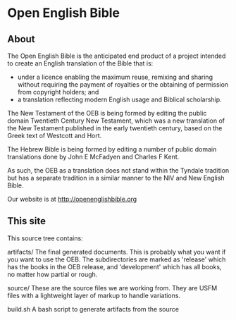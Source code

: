 Open English Bible
==================

About
-----

The Open English Bible is the anticipated end product of a project intended to create an English translation of the Bible that is:

* under a licence enabling the maximum reuse, remixing and sharing without requiring the payment of royalties or the obtaining of permission from copyright holders; and
* a translation reflecting modern English usage and Biblical scholarship.

The New Testament of the OEB is being formed by editing the public domain Twentieth Century New Testament, which was a new translation of the New Testament published in the early twentieth century, based on the Greek text of Westcott and Hort.

The Hebrew Bible is being formed by editing a number of public domain translations done by John E McFadyen and Charles F Kent.

As such, the OEB as a translation does not stand within the Tyndale tradition but has a separate tradition in a similar manner to the NIV and New English Bible.

Our website is at http://openenglishbible.org

This site
---------

This source tree contains:

artifacts/
The final generated documents. This is probably what you want if you want to use the OEB. The subdirectories are marked as 'release' which has the books in the OEB release, and 'development' which has all books, no matter how partial or rough.

source/
These are the source files we are working from. They are USFM files with a lightweight layer of markup to handle variations.

build.sh
A bash script to generate artifacts from the source






